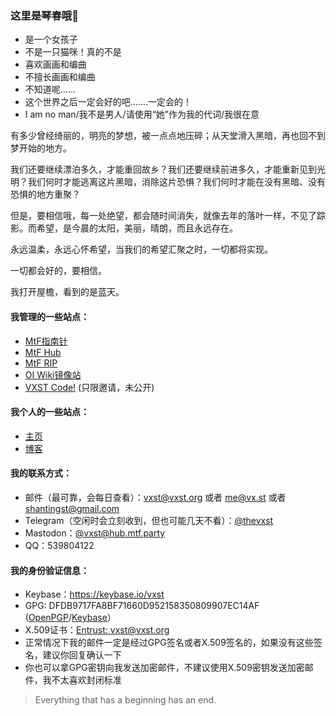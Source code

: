 ### 这里是琴春哦👋

 * 是一个女孩子
 * 不是一只猫咪！真的不是
 * 喜欢画画和编曲
 * 不擅长画画和编曲
 * 不知道呢......
 * 这个世界之后一定会好的吧.......一定会的！
 * I am no man/我不是男人/请使用“她”作为我的代词/我很在意

有多少曾经绮丽的，明亮的梦想，被一点点地压碎；从天堂滑入黑暗，再也回不到梦开始的地方。

我们还要继续漂泊多久，才能重回故乡？我们还要继续前进多久，才能重新见到光明？我们何时才能逃离这片黑暗，消除这片恐惧？我们何时才能在没有黑暗、没有恐惧的地方重聚？

但是，要相信哦，每一处绝望，都会随时间消失，就像去年的落叶一样，不见了踪影。而希望，是今晨的太阳，美丽，晴朗，而且永远存在。

永远温柔，永远心怀希望，当我们的希望汇聚之时，一切都将实现。

一切都会好的，要相信。

我打开屋檐，看到的是蓝天。

#### 我管理的一些站点：
 * [MtF指南针](https://mtf.party)
 * [MtF Hub](https://hub.mtf.party)
 * [MtF RIP](https://mtf.rip)
 * [OI Wiki镜像站](https://oiwiki.vx.st)
 * [VXST Code!](https://code.vx.st) (只限邀请，未公开)

#### 我个人的一些站点：
 * [主页](https://vx.st)
 * [博客](https://blog.vx.st)

#### 我的联系方式：
 * 邮件（最可靠，会每日查看）：vxst@vxst.org 或者 me@vx.st 或者 shantingst@gmail.com
 * Telegram（空闲时会立刻收到，但也可能几天不看）：[@thevxst](https://t.me/thevxst)
 * Mastodon：[@vxst@hub.mtf.party](https://hub.mtf.party/@vxst)
 * QQ：539804122

#### 我的身份验证信息：
 * Keybase：https://keybase.io/vxst
 * GPG: DFDB9717FA8BF71660D952158350809907EC14AF ([OpenPGP](https://keys.openpgp.org/vks/v1/by-fingerprint/DFDB9717FA8BF71660D952158350809907EC14AF)/[Keybase](https://keybase.io/vxst/pgp_keys.asc?fingerprint=dfdb9717fa8bf71660d952158350809907ec14af)）
 * X.509证书：[Entrust: vxst@vxst.org](vxst.crt)
 * 正常情况下我的邮件一定是经过GPG签名或者X.509签名的，如果没有这些签名，建议你回复确认一下
 * 你也可以拿GPG密钥向我发送加密邮件，不建议使用X.509密钥发送加密邮件，我不太喜欢封闭标准

> Everything that has a beginning has an end.
